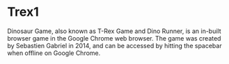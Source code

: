 # Trex1
Dinosaur Game, also known as T-Rex Game and Dino Runner, is an in-built browser game in the Google Chrome web browser. The game was created by Sebastien Gabriel in 2014, and can be accessed by hitting the spacebar when offline on Google Chrome.
